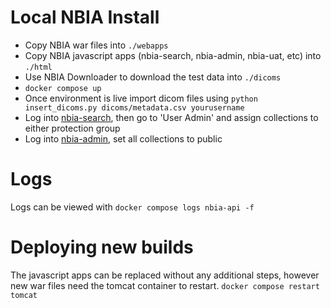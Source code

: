 # Local NBIA Install

* Copy NBIA war files into `./webapps`
* Copy NBIA javascript apps (nbia-search, nbia-admin, nbia-uat, etc) into `./html`
* Use NBIA Downloader to download the test data into `./dicoms`
* `docker compose up`
* Once environment is live import dicom files using `python insert_dicoms.py dicoms/metadata.csv yourusername`
* Log into [nbia-search](http://localhost/nbia-search), then go to 'User Admin' and assign collections to either protection group
* Log into [nbia-admin](http://localhost/nbia-admin), set all collections to public

# Logs
Logs can be viewed with `docker compose logs nbia-api -f`

# Deploying new builds
The javascript apps can be replaced without any additional steps, however new war files need the tomcat container to restart.
`docker compose restart tomcat`
